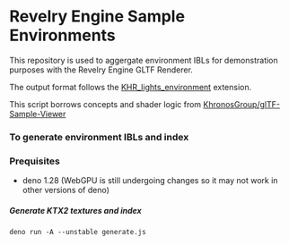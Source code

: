 # Revelry Engine Sample Environments

This repository is used to aggergate environment IBLs for demonstration purposes with the Revelry Engine GLTF Renderer.

The output format follows the [KHR_lights_environment](https://github.com/KhronosGroup/glTF/tree/KHR_lights_environment/extensions/2.0/Khronos/KHR_lights_environment) extension.

This script borrows concepts and shader logic from [KhronosGroup/glTF-Sample-Viewer](https://github.com/KhronosGroup/glTF-Sample-Viewer/blob/d0f2769/source/ibl_sampler.js)

### To generate environment IBLs and index

### Prequisites

- deno 1.28 (WebGPU is still undergoing changes so it may not work in other versions of deno)

##### Generate KTX2 textures and index

```
deno run -A --unstable generate.js
```
